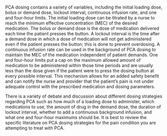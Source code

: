 PCA dosing contains a variety of variables, including the initial loading dose, bolus or demand dose, lockout interval, continuous infusion rate, and one and four-hour limits. The initial loading dose can be titrated by a nurse to reach the minimum effective concentration (MEC) of the desired medication. The bolus or demand dose is the dose of medication delivered each time the patient presses the button. A lockout interval is the time after a demand dose in which a dose of medication will not get administered even if the patient presses the button; this is done to prevent overdosing. A continuous infusion rate can be used in the background of PCA dosing to maintain the MEC of the medication independent of patient demands. One and four-hour limits put a cap on the maximum allowed amount of medication to be administered within those time periods and are usually less than the dose given if the patient were to press the dosing button at every possible interval. This mechanism allows for an added safety benefit and can notify the nurse and provider that the patient’s pain is not under adequate control with the prescribed medication and dosing parameters.

There is a variety of debate and discussion about different dosing strategies regarding PCA such as how much of a loading dose to administer, which medications to use, the amount of drug in the demand dose, the duration of lockout interval, whether to add a continuous background infusion, and what one and four-hour maximums should be. It is best to review the specific literature on PCA dosing strategies for the pain condition you are attempting to treat with PCA.